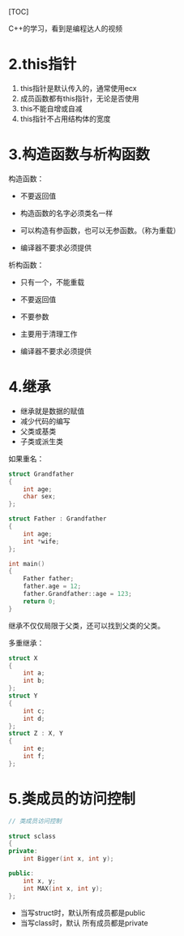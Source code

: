 [TOC]



C++的学习，看到是编程达人的视频



# 2.this指针

1.  this指针是默认传入的，通常使用ecx
2.  成员函数都有this指针，无论是否使用
3.  this不能自增或自减
4.  this指针不占用结构体的宽度



# 3.构造函数与析构函数

构造函数：

-   不要返回值

-   构造函数的名字必须类名一样

-   可以构造有参函数，也可以无参函数。（称为重载）

-   编译器不要求必须提供 



析构函数：

-   只有一个，不能重载

-   不要返回值
-   不要参数
-   主要用于清理工作
-   编译器不要求必须提供

# 4.继承

-   继承就是数据的赋值
-   减少代码的编写
-   父类或基类
-   子类或派生类

如果重名：

```c++
struct Grandfather
{
    int age;
    char sex;
};

struct Father : Grandfather
{
    int age;
    int *wife;
};

int main()
{
    Father father;
    father.age = 12;
    father.Grandfather::age = 123;
    return 0;
}
```

继承不仅仅局限于父类，还可以找到父类的父类。

多重继承：

```c++
struct X
{
    int a;
    int b;
};
struct Y
{
    int c;
    int d;
};
struct Z : X, Y
{
    int e;
    int f;
};
```

# 5.类成员的访问控制

```c++
// 类成员访问控制
 
struct sclass
{
private:
    int Bigger(int x, int y);

public:
    int x, y;
    int MAX(int x, int y);
};

```



-   当写struct时，默认所有成员都是public
-   当写class时，默认 所有成员都是private

